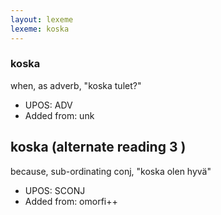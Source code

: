 ```yaml
---
layout: lexeme
lexeme: koska
---
```


###  koska

when, as adverb, "koska tulet?"
* UPOS:  ADV
* Added from:  unk


## koska (alternate reading 3 )

because, sub-ordinating conj, "koska olen hyvä"
* UPOS:  SCONJ
* Added from:  omorfi++

